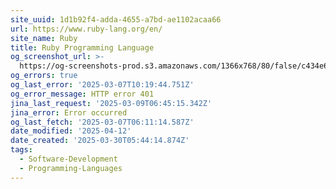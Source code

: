 ```yaml
---
site_uuid: 1d1b92f4-adda-4655-a7bd-ae1102acaa66
url: https://www.ruby-lang.org/en/
site_name: Ruby
title: Ruby Programming Language
og_screenshot_url: >-
  https://og-screenshots-prod.s3.amazonaws.com/1366x768/80/false/c434e6867dec8224ab4a3b1cb94f5215cc723012ab9340437797b5308321291b.jpeg
og_errors: true
og_last_error: '2025-03-07T10:19:44.751Z'
og_error_message: HTTP error 401
jina_last_request: '2025-03-09T06:45:15.342Z'
jina_error: Error occurred
og_last_fetch: '2025-03-07T06:11:14.587Z'
date_modified: '2025-04-12'
date_created: '2025-03-30T05:44:14.874Z'
tags:
  - Software-Development
  - Programming-Languages
---
```















